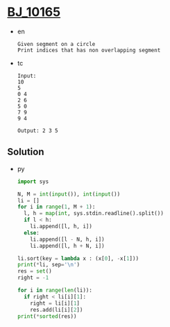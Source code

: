 # [BJ_10165](https://acmicpc.net/problem/10165)

* en

  ```en
  Given segment on a circle
  Print indices that has non overlapping segment
  ```

* tc

  ```tc
  Input:
  10
  5
  0 4
  2 6
  5 0
  7 9
  9 4

  Output: 2 3 5
  ```

## Solution

* py

  ```py
  import sys

  N, M = int(input()), int(input())
  li = []
  for i in range(1, M + 1):
    l, h = map(int, sys.stdin.readline().split())
    if l < h:
      li.append([l, h, i])
    else:
      li.append([l - N, h, i])
      li.append([l, h + N, i])

  li.sort(key = lambda x : (x[0], -x[1]))
  print(*li, sep='\n')
  res = set()
  right = -1

  for i in range(len(li)):
    if right < li[i][1]:
      right = li[i][1]
      res.add(li[i][2])
  print(*sorted(res))
  ```
